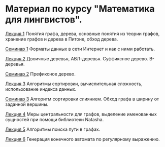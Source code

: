 # Материал по курсу "Математика для лингвистов".

[Лекция 1](https://github.com/math4linguists/stuff/blob/master/Lecture_1_Graph_and_Tree_Basics_20200905.ipynb) Понятия графа, дерева, основные понятия из теории графов, хранение графов и дерева в Питоне, обход дерева.

[Семинар 1](https://github.com/math4linguists/stuff/blob/master/seminars/sem1.ipynb) Форматы данных в сети Интернет и как с ними работать.

[Лекция 2](https://github.com/math4linguists/stuff/blob/master/Lecture_2_Data_Structures_20200911.ipynb) Двоичные деревья, АВЛ-деревья. Суффиксное дерево. В-деревья.

[Семинар 2](https://github.com/math4linguists/stuff/blob/master/seminars/Seminar_Klyshinsky_20200911.ipynb) Префиксное дерево.

[Лекция 3](https://github.com/math4linguists/stuff/blob/master/Lecture_3_Sorting_Complexity_20200918.ipynb) Алгоритмы сортировки, вычислительная сложность, использование индекса данных.

[Семинар 3](https://github.com/math4linguists/stuff/blob/master/seminars/Seminar_Klyshinsky_20200918.ipynb) Алгоритм сортировки слиянием. Обход графа в ширину от заданной вершины.

[Лекция 4](https://github.com/math4linguists/stuff/blob/master/Lecture_4_Betweenness_20200925.ipynb) Меры центральности для графов, выделение именованных сущностей при помощи библиотеки Natasha.

[Лекция 5](https://github.com/math4linguists/stuff/blob/master/Lecture_5_Search_in_Graph_20201002.ipynb) Алгоритмы поиска пути в графах.

[Лекция 6](https://github.com/math4linguists/stuff/blob/master/Lecture_6_Finite_Automatons_20201009.ipynb) Генерация конечного автомата по регулярному выражению.
